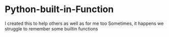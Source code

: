 ﻿# Python-built-in-Function
I created this to help others as well as for me too
Sometimes, it happens we struggle to remember some builtin functions
